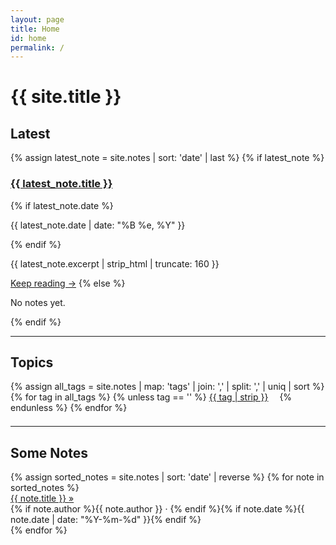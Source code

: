 ```yaml
---
layout: page
title: Home
id: home
permalink: /
---
```


<h1>{{ site.title }}</h1>

<section>
  <h2>Latest</h2>
  {% assign latest_note = site.notes | sort: 'date' | last %}
  {% if latest_note %}
    <h3><a href="{{ latest_note.url }}">{{ latest_note.title }}</a></h3>
    {% if latest_note.date %}<p>{{ latest_note.date | date: "%B %e, %Y" }}</p>{% endif %}
    <p>{{ latest_note.excerpt | strip_html | truncate: 160 }}</p>
    <a href="{{ latest_note.url }}">Keep reading →</a>
  {% else %}
    <p>No notes yet.</p>
  {% endif %}
</section>

<hr/>

<section>
  <h2>Topics</h2>
  <div style="margin-bottom: 1.5em;">
    {% assign all_tags = site.notes | map: 'tags' | join: ',' | split: ',' | uniq | sort %}
    {% for tag in all_tags %}
      {% unless tag == '' %}
        <a href="{{ site.baseurl }}/tag/{{ tag | strip }}" style="margin-right: 1em;">{{ tag | strip }}</a>
      {% endunless %}
    {% endfor %}
  </div>
</section>

<hr/>

<section>
  <h2 class="accent-heading">Some <span class="accent">Notes</span></h2>
  <div class="notes-list">
    {% assign sorted_notes = site.notes | sort: 'date' | reverse %}
    {% for note in sorted_notes %}
      <div class="note-item">
        <a class="note-title" href="{{ note.url }}">{{ note.title }} <span class="note-arrow">&raquo;</span></a>
        <div class="note-meta">
          {% if note.author %}{{ note.author }} · {% endif %}{% if note.date %}{{ note.date | date: "%Y-%m-%d" }}{% endif %}
        </div>
      </div>
    {% endfor %}
  </div>
</section>
